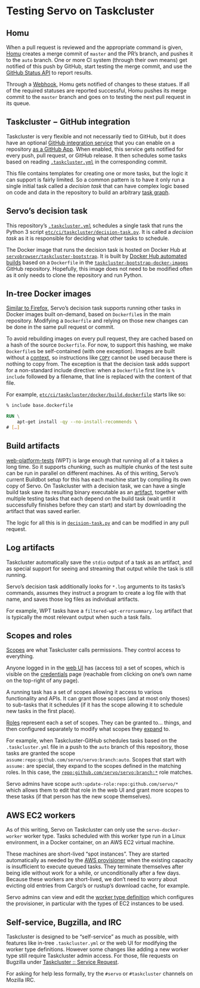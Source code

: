 # Testing Servo on Taskcluster

## Homu

When a pull request is reviewed and the appropriate command is given,
[Homu] creates a merge commit of `master` and the PR’s branch, and pushes it to the `auto` branch.
One or more CI system (through their own means) get notified of this push by GitHub,
start testing the merge commit, and use the [GitHub Status API] to report results.

Through a [Webhook], Homu gets notified of changes to these statues.
If all of the required statuses are reported successful,
Homu pushes its merge commit to the `master` branch
and goes on to testing the next pull request in its queue.

[Homu]: https://github.com/servo/servo/wiki/Homu
[GitHub Status API]: https://developer.github.com/v3/repos/statuses/
[Webhook]: https://developer.github.com/webhooks/


## Taskcluster − GitHub integration

Taskcluster is very flexible and not necessarily tied to GitHub,
but it does have an optional [GitHub integration service] that you can enable
on a repository [as a GitHub App].
When enabled, this service gets notified for every push, pull request, or GitHub release.
It then schedules some tasks based on reading [`.taskcluster.yml`] in the corresponding commit.

This file contains templates for creating one or more tasks,
but the logic it can support is fairly limited.
So a common pattern is to have it only run a single initial task called a *decision task*
that can have complex logic based on code and data in the repository
to build an arbitrary [task graph].

[GitHub integration service]: https://docs.taskcluster.net/docs/manual/using/github
[as a GitHub App]: https://github.com/apps/taskcluster
[`.taskcluster.yml`]: https://docs.taskcluster.net/docs/reference/integrations/taskcluster-github/docs/taskcluster-yml-v1
[task graph]: https://docs.taskcluster.net/docs/manual/using/task-graph


## Servo’s decision task

This repository’s [`.taskcluster.yml`][tc.yml] schedules a single task
that runs the Python 3 script [`etc/ci/taskcluster/decision-task.py`](decision-task.py).
It is called a *decision task* as it is responsible for deciding what other tasks to schedule.

The Docker image that runs the decision task
is hosted on Docker Hub at [`servobrowser/taskcluster-bootstrap`][hub].
It is built by [Docker Hub automated builds] based on a `Dockerfile`
in the [`taskcluster-bootstrap-docker-images`] GitHub repository.
Hopefully, this image does not need to be modified often
as it only needs to clone the repository and run Python.

[tc.yml]: ../../../.taskcluster.yml
[hub]: https://hub.docker.com/r/servobrowser/taskcluster-bootstrap/
[Docker Hub automated builds]: https://docs.docker.com/docker-hub/builds/
[`taskcluster-bootstrap-docker-images`]: https://github.com/servo/taskcluster-bootstrap-docker-images/


## In-tree Docker images

[Similar to Firefox][firefox], Servo’s decision task supports running other tasks
in Docker images built on-demand, based on `Dockerfile`s in the main repository.
Modifying a `Dockerfile` and relying on those new changes
can be done in the same pull request or commit.

To avoid rebuilding images on every pull request,
they are cached based on a hash of the source `Dockerfile`.
For now, to support this hashing, we make `Dockerfile`s be self-contained (with one exception).
Images are built without a [context],
so instructions like [`COPY`] cannot be used because there is nothing to copy from.
The exception is that the decision task adds support for a non-standard include directive:
when a `Dockerfile` first line is `% include` followed by a filename,
that line is replaced with the content of that file.

For example,
[`etc/ci/taskcluster/docker/build.dockerfile`](docker/build.dockerfile) starts like so:

```Dockerfile
% include base.dockerfile

RUN \
    apt-get install -qy --no-install-recommends \
# […]
```

[firefox]: https://firefox-source-docs.mozilla.org/taskcluster/taskcluster/docker-images.html
[context]: https://docs.docker.com/engine/reference/commandline/build/#extended-description
[`COPY`]: https://docs.docker.com/engine/reference/builder/#copy


## Build artifacts

[web-platform-tests] (WPT) is large enough that running all of a it takes a long time.
So it supports *chunking*,
such as multiple chunks of the test suite can be run in parallel on different machines.
As of this writing,
Servo’s current Buildbot setup for this has each machine start by compiling its own copy of Servo.
On Taskcluster with a decision task,
we can have a single build task save its resulting binary executable as an [artifact],
together with multiple testing tasks that each depend on the build task
(wait until it successfully finishes before they can start)
and start by downloading the artifact that was saved earlier.

The logic for all this is in [`decision-task.py`](decision-task.py)
and can be modified in any pull request.

[web-platform-tests]: https://github.com/web-platform-tests/wpt
[artifact]: https://docs.taskcluster.net/docs/manual/using/artifacts


## Log artifacts

Taskcluster automatically save the `stdio` output of a task as an artifact,
and as special support for seeing and streaming that output while the task is still running.

Servo’s decision task additionally looks for `*.log` arguments to its tasks’s commands,
assumes they instruct a program to create a log file with that name,
and saves those log files as individual artifacts.

For example, WPT tasks have a `filtered-wpt-errorsummary.log` artifact
that is typically the most relevant output when such a task fails.


## Scopes and roles

[Scopes] are what Taskcluster calls permissions.
They control access to everything.

Anyone logged in in the [web UI] has (access to) a set of scopes,
which is visible on the [credentials] page
(reachable from clicking on one’s own name on the top-right of any page).

A running task has a set of scopes allowing it access to various functionality and APIs.
It can grant those scopes (and at most only thoses) to sub-tasks that it schedules
(if it has the scope allowing it to schedule new tasks in the first place).

[Roles] represent each a set of scopes.
They can be granted to… things,
and then configured separately to modify what scopes they [expand] to.

For example, when Taskcluster-GitHub schedules tasks based on the `.taskcluster.yml` file
in a push to the `auto` branch of this repository,
those tasks are granted the scope `assume:repo:github.com/servo/servo:branch:auto`.
Scopes that start with `assume:` are special,
they expand to the scopes defined in the matching roles.
In this case, the [`repo:github.com/servo/servo:branch:*`][branches] role matches.

Servo admins have scope `auth:update-role:repo:github.com/servo/*` which allows them
to edit that role in the web UI and grant more scopes to these tasks
(if that person has the new scope themselves).

[Scopes]: https://docs.taskcluster.net/docs/manual/design/apis/hawk/scopes
[web UI]: https://tools.taskcluster.net/
[credentials]: https://tools.taskcluster.net/credentials
[Roles]: https://docs.taskcluster.net/docs/manual/design/apis/hawk/roles
[expand]: https://docs.taskcluster.net/docs/reference/platform/taskcluster-auth/docs/roles
[branches]: https://tools.taskcluster.net/auth/roles/repo%3Agithub.com%2Fservo%2Fservo%3Abranch%3A*


## AWS EC2 workers

As of this writing, Servo on Taskcluster can only use the `servo-docker-worker` worker type.
Tasks scheduled with this worker type run in a Linux environment,
in a Docker container, on an AWS EC2 virtual machine.

These machines are short-lived “spot instances”.
They are started automatically as needed by the [AWS provisioner]
when the existing capacity is insufficient to execute queued tasks.
They terminate themselves after being idle without work for a while,
or unconditionally after a few days.
Because these workers are short-lived,
we don’t need to worry about evicting old entries from Cargo’s or rustup’s download cache,
for example.

Servo admins can view and edit the [worker type definition] which configures the provisioner,
in particular with the types of EC2 instances to be used.

[AWS provisioner]: https://docs.taskcluster.net/docs/reference/integrations/aws-provisioner/references/api
[worker type definition]: https://tools.taskcluster.net/aws-provisioner/servo-docker-worker/view


## Self-service, Bugzilla, and IRC

Taskcluster is designed to be “self-service” as much as possible,
with features like in-tree `.taskcluster.yml`
or the web UI for modifying the worker type definitions.
However some changes like adding a new worker type still require Taskcluster admin access.
For those, file requests on Bugzilla under [Taskcluster :: Service Request][req].

For asking for help less formally, try the `#servo` or `#taskcluster` channels on Mozilla IRC.

[req]: https://bugzilla.mozilla.org/enter_bug.cgi?product=Taskcluster&component=Service%20Request
